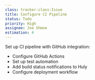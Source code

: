 ```yaml
---
class: tracker:class:Issue
title: Configure CI Pipeline
status: Todo
priority: High
assignee: Joe Shmoe
estimation: 4
---
```

Set up CI pipeline with GitHub integration:
- Configure GitHub Actions
- Set up test automation
- Add build status notifications to Huly
- Configure deployment workflow 